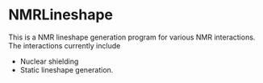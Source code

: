 # NMRLineshape 

This is a NMR lineshape generation program for various NMR interactions. 
The interactions currently include

- Nuclear shielding
 - Static lineshape generation.
